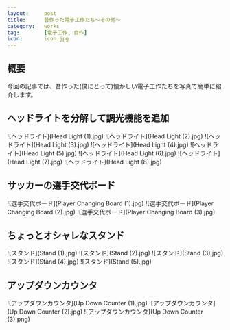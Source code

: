 ```yaml
---
layout:		post
title:		昔作った電子工作たち～その他～
category:	works
tag:		[電子工作, 自作]
icon:		icon.jpg
---
```


## 概要

今回の記事では、昔作った(僕にとって)懐かしい電子工作たちを写真で簡単に紹介します。

## ヘッドライトを分解して調光機能を追加

![ヘッドライト](Head Light (1).jpg)
![ヘッドライト](Head Light (2).jpg)
![ヘッドライト](Head Light (3).jpg)
![ヘッドライト](Head Light (4).jpg)
![ヘッドライト](Head Light (5).jpg)
![ヘッドライト](Head Light (6).jpg)
![ヘッドライト](Head Light (7).jpg)
![ヘッドライト](Head Light (8).jpg)

## サッカーの選手交代ボード

![選手交代ボード](Player Changing Board (1).jpg)
![選手交代ボード](Player Changing Board (2).jpg)
![選手交代ボード](Player Changing Board (3).jpg)

## ちょっとオシャレなスタンド

![スタンド](Stand (1).jpg)
![スタンド](Stand (2).jpg)
![スタンド](Stand (3).jpg)
![スタンド](Stand (4).jpg)
![スタンド](Stand (5).jpg)

## アップダウンカウンタ

![アップダウンカウンタ](Up Down Counter (1).jpg)
![アップダウンカウンタ](Up Down Counter (2).jpg)
![アップダウンカウンタ](Up Down Counter (3).png)


